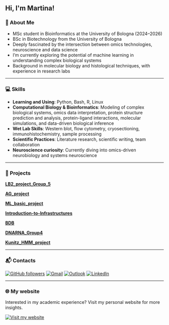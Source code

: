 ## Hi, I'm Martina!

### 👤 About Me

- MSc student in Bioinformatics at the University of Bologna (2024–2026)  
- BSc in Biotechnology from the University of Bologna 
- Deeply fascinated by the intersection between omics technologies, neuroscience and data science  
- I’m currently exploring the potential of machine learning in understanding complex biological systems  
- Background in molecular biology and histological techniques, with experience in research labs

---

### 💻 Skills

- **Learning and Using**: Python, Bash, R, Linux  
- **Computational Biology & Bioinformatics**: Modeling of complex biological systems, omics data interpretation, protein structure prediction and analysis, 
    protein-ligand interactions, molecular simulations, and data-driven biological inference  
- **Wet Lab Skills**: Western blot, flow cytometry, cryosectioning, immunohistochemistry, sample processing  
- **Scientific Practices**: Literature research, scientific writing, team collaboration  
- **Neuroscience curiosity**: Currently diving into omics-driven neurobiology and systems neuroscience

---

### 📂 Projects

**[LB2_project_Group_5](https://github.com/Martinaa1408/LB2_project_Group_5)**

**[AG_project](https://github.com/Martinaa1408/AG_project)**

**[ML_basic_project](https://github.com/Martinaa1408/ML_basic_project)**

**[Introduction-to-Infrastructures](https://github.com/Martinaa1408/Introduction-to-Infrastructures)**

**[BDB](https://github.com/Martinaa1408/BDB)**

**[DNARNA_Group4](https://github.com/Martinaa1408/DNARNA_Group4)**

**[Kunitz_HMM_project](https://github.com/Martinaa1408/Kunitz_HMM_project)**

---

### 📬 Contacts
[![GitHub followers](https://img.shields.io/github/followers/martinaa1408?label=Follow&style=social)](https://github.com/martinaa1408)
[![Gmail](https://img.shields.io/badge/Gmail-email-red?logo=gmail)](mailto:martycastellucci@gmail.com)
[![Outlook](https://img.shields.io/badge/Outlook-Email-blue?logo=microsoft-outlook&logoColor=white)](mailto:martina.castellucci@studio.unibo.it)
[![LinkedIn](https://img.shields.io/badge/LinkedIn-Connect-blue?logo=linkedin&logoColor=white)](https://www.linkedin.com/in/martina-castellucci-45b120298/)

---

### 🌐 My website

Interested in my academic experience? Visit my personal website for more insights.

[![Visit my website](https://img.shields.io/badge/Visit%20my%20website-martinaa1408.github.io-purple?logo=google-chrome&logoColor=white)](https://martinaa1408.github.io)



